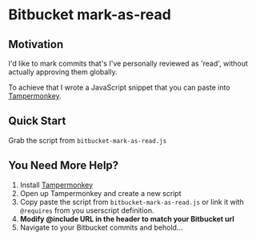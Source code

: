 # Bitbucket mark-as-read

## Motivation

I'd like to mark commits that's I've personally reviewed as 'read',
without actually approving them globally.

To achieve that I wrote a JavaScript snippet that you can paste into [Tampermonkey][].


## Quick Start

Grab the script from `bitbucket-mark-as-read.js`


## You Need More Help?

1. Install [Tampermonkey](https://chrome.google.com/webstore/detail/tampermonkey/dhdgffkkebhmkfjojejmpbldmpobfkfo?hl=en)
2. Open up Tampermonkey and create a new script
3. Copy paste the script from `bitbucket-mark-as-read.js` or
   link it with `@requires` from you userscript definition.
4. **Modify @include URL in the header to match your Bitbucket url**
5. Navigate to your Bitbucket commits and behold...

[Tampermonkey]: https://chrome.google.com/webstore/detail/tampermonkey/
